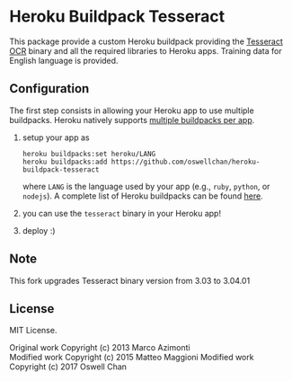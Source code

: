 # Heroku Buildpack Tesseract

This package provide a custom Heroku buildpack providing the [Tesseract OCR](https://github.com/tesseract-ocr/tesseract) binary and all the required libraries to Heroku apps. Training data for English language is provided. 

## Configuration

The first step consists in allowing your Heroku app to use multiple buildpacks. Heroku natively supports [multiple buildpacks per app](https://devcenter.heroku.com/articles/using-multiple-buildpacks-for-an-app).

1. setup your app as  
    ```
    heroku buildpacks:set heroku/LANG
    heroku buildpacks:add https://github.com/oswellchan/heroku-buildpack-tesseract
    ```
	
    where `LANG` is the language used by your app (e.g., `ruby`, `python`, or `nodejs`). A complete list of Heroku buildpacks can be found [here](https://devcenter.heroku.com/articles/buildpacks).
2. you can use the `tesseract` binary in your Heroku app!
3. deploy :)

## Note
This fork upgrades Tesseract binary version from 3.03 to 3.04.01

## License
MIT License.

Original work Copyright (c) 2013 Marco Azimonti  
Modified work Copyright (c) 2015 Matteo Maggioni
Modified work Copyright (c) 2017 Oswell Chan
